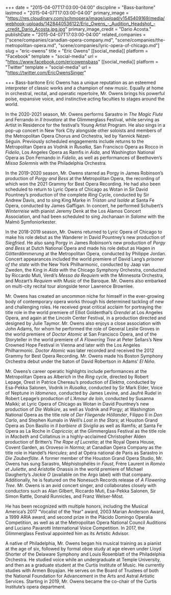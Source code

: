 +++
date = "2015-04-07T17:03:00-04:00"
discipline = "Bass-baritone"
lastmod = "2015-04-07T17:03:00-04:00"
primary_image = "https://res.cloudinary.com/schmopera/image/upload/v1545409169/media/webhook-uploads/1428440536122/Eric_Owens_-_Audition_Headshot_-_credit_Dario_Acosta.jpg.jpg"
primary_image_credit = "Dario Acosta."
publishDate = "2015-04-07T17:03:00-04:00"
related_companies = ["scene/companies/canadian-opera-company.md", "scene/companies/the-metropolitan-opera.md", "scene/companies/lyric-opera-of-chicago.md"]
slug = "eric-owens"
title = "Eric Owens"
[[social_media]]
platform = "Facebook"
template = "social-media"
url = "https://www.facebook.com/ericowensbass"
[[social_media]]
platform = "Twitter"
template = "social-media"
url = "https://twitter.com/EricOwensSinger"

+++
Bass-baritone Eric Owens has a unique reputation as an esteemed interpreter of classic works and a champion of new music. Equally at home in orchestral, recital, and operatic repertoire, Mr. Owens brings his powerful poise, expansive voice, and instinctive acting faculties to stages around the world.

In the 2020-2021 season, Mr. Owens performs Sarastro in _The Magic Flute_ and Ferrando in _Il trovatore_ at the Glimmerglass Festival, while serving as Artist in Residence for the festival’s Young Artist Program. He also sings in a pop-up concert in New York City alongside other soloists and members of the Metropolitan Opera Chorus and Orchestra, led by Yannick Nézet-Séguin. Previously scheduled engagements include returns to the Metropolitan Opera as Vodnik in _Rusalka_, San Francisco Opera as Rocco in _Fidelio_, Los Angeles Opera as Ramfis in _Aida_, and Washington National Opera as Don Fernando in _Fidelio_, as well as performances of Beethoven’s _Missa Solemnis_ with the Philadelphia Orchestra.

In the 2019-2020 season, Mr. Owens starred as Porgy in James Robinson’s production of _Porgy and Bess_ at the Metropolitan Opera, the recording of which won the 2021 Grammy for Best Opera Recording. He had also been scheduled to return to Lyric Opera of Chicago as Wotan in Sir David Pountney’s production of the complete _Ring_ Cycle, conducted by Sir Andrew Davis, and to sing King Marke in _Tristan und Isolde_ at Santa Fe Opera, conducted by James Gaffigan. In concert, he performed Schubert’s _Winterreise_ with pianist Jeremy Denk at the Los Alamos Concert Association, and had been scheduled to sing Jochanaan in _Salome_ with the Malmö Symfoniorkester.

In the 2018-2019 season, Mr. Owens returned to Lyric Opera of Chicago to make his role debut as the Wanderer in David Pountney’s new production of _Siegfried_. He also sang Porgy in James Robinson’s new production of _Porgy and Bess_ at Dutch National Opera and made his role debut as Hagen in _Götterdämmerung_ at the Metropolitan Opera, conducted by Philippe Jordan. Concert appearances included the world premiere of David Lang’s _prisoner of the state_ with the New York Philharmonic, conducted by Jaap van Zweden, the King in _Aïda_ with the Chicago Symphony Orchestra, conducted by Riccardo Muti, Verdi’s _Messa da_ _Requiem_ with the Minnesota Orchestra, and Mozart’s _Requiem_ with Music of the Baroque. Mr. Owens also embarked on multi-city recital tour alongside tenor Lawrence Brownlee.

Mr. Owens has created an uncommon niche for himself in the ever-growing body of contemporary opera works through his determined tackling of new and challenging roles. He received great critical acclaim for portraying the title role in the world premiere of Elliot Goldenthal’s _Grendel_ at Los Angeles Opera, and again at the Lincoln Center Festival, in a production directed and designed by Julie Taymor. Mr. Owens also enjoys a close association with John Adams, for whom he performed the role of General Leslie Groves in the world premiere of _Doctor Atomic_ at San Francisco Opera, and of the Storyteller in the world premiere of _A Flowering Tree_ at Peter Sellars’s New Crowned Hope Festival in Vienna and later with the Los Angeles Philharmonic. _Doctor Atomic_ was later recorded and received the 2012 Grammy for Best Opera Recording. Mr. Owens made his Boston Symphony Orchestra debut under the baton of David Robertson in Adams’ _El Niño_.

Mr. Owens’s career operatic highlights include performances at the Metropolitan Opera as Alberich in the _Ring_ cycle, directed by Robert Lepage, Orest in Patrice Chereau’s production of _Elektra_, conducted by Esa-Pekka Salonen, Vodnik in _Rusalka_, conducted by Sir Mark Elder, Voice of Neptune in _Idomeneo_, conducted by James Levine, and Jaufré Rudel in Robert Lepage’s production of _L’Amour de loin_, conducted by Susanna Malkki; at Lyric Opera of Chicago as Wotan in David Pountney’s new production of _Die Walküre_, as well as Vodnik and Porgy; at Washington National Opera as the title role of _Der Fliegende Höllander_, Filippo II in _Don Carlo_, and Stephen Kumalo in Weill’s _Lost in the Stars_; at Houston Grand Opera as Don Basilio in _Il barbiere di Siviglia_ as well as Ramfis; at Santa Fe Opera as La Roche in _Capriccio_; at the Glimmerglass Festival as the title role in _Macbeth_ and Collatinus in a highly-acclaimed Christopher Alden production of Britten’s _The Rape of Lucretia_; at the Royal Opera House, Covent Garden, as Oroveso in _Norma_; at Canadian Opera Company as the title role in Handel’s _Hercules_; and at Opéra national de Paris as Sarastro in _Die Zauberflöte_. A former member of the Houston Grand Opera Studio, Mr. Owens has sung Sarastro, Méphistophélès in _Faust_, Frère Laurent in _Roméo et Juliette_, and Aristotle Onassis in the world premiere of Michael Daugherty’s _Jackie O_ (available on the Argo label) with that company. Additionally, he is featured on the Nonesuch Records release of _A Flowering Tree_. Mr. Owens is an avid concert singer, and collaborates closely with conductors such as Alan Gilbert, Riccardo Muti, Esa-Pekka Salonen, Sir Simon Rattle, Donald Runnicles, and Franz Welser-Möst.

He has been recognized with multiple honors, including the Musical America’s 2017 “Vocalist of the Year” award, 2003 Marian Anderson Award, a 1999 ARIA award, and second prize in the Plácido Domingo Operalia Competition, as well as at the Metropolitan Opera National Council Auditions and Luciano Pavarotti International Voice Competition. In 2017, the Glimmerglass Festival appointed him as its Artistic Advisor.

A native of Philadelphia, Mr. Owens began his musical training as a pianist at the age of six, followed by formal oboe study at age eleven under Lloyd Shorter of the Delaware Symphony and Louis Rosenblatt of the Philadelphia Orchestra. He studied voice while an undergraduate at Temple University, and then as a graduate student at the Curtis Institute of Music. He currently studies with Armen Boyajian. He serves on the Board of Trustees of both the National Foundation for Advancement in the Arts and Astral Artistic Services. Starting in 2019, Mr. Owens became the co-chair of the Curtis Institute’s opera department.